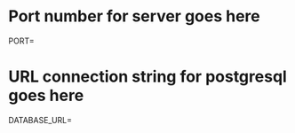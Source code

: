 
# Port number for server goes here

PORT=

# URL connection string for postgresql goes here

DATABASE_URL=